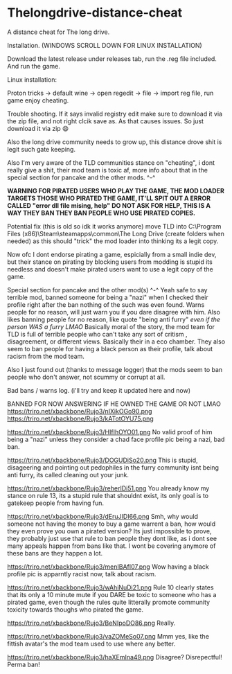 # Thelongdrive-distance-cheat
A distance cheat for The long drive.

Installation. (WINDOWS SCROLL DOWN FOR LINUX INSTALLATION)

Download the latest release under releases tab, run the .reg file included. And run the game.

Linux installation:

Proton tricks -> default wine -> open regedit -> file -> import reg file, run game enjoy cheating.

Trouble shooting.
If it says invalid registry edit make sure to download it via the zip file, and not right clcik save as. As that causes issues. So just download it via zip 😄





Also the long drive community needs to grow up, this distance drove shit is legit such gate keeping.

Also I'm very aware of the TLD communities stance on "cheating", i dont really give a shit, their mod team is toxic af, more info about that in the special section for pancake and the other mods. ^-^



**WARNING FOR PIRATED USERS WHO PLAY THE GAME, THE MOD LOADER TARGETS THOSE WHO PIRATED THE GAME, IT'LL SPIT OUT A ERROR CALLED "error dll file mising, help" DO NOT ASK FOR HELP, THIS IS A WAY THEY BAN THEY BAN PEOPLE WHO USE PIRATED COPIES.**

Potential fix (this is old so idk it works anymore)  move TLD into  C:\Program Files (x86)\Steam\steamapps\common\The Long Drive  (create folders when needed) as this should "trick" the mod loader into thinking its a legit copy.

Now ofc I dont endorse pirating a game, espicially from a small indie dev, but their stance on pirating by blocking users from modding is stupid its needless and doesn't make pirated users want to use a legit copy of the game.


Special section for pancake and the other mod(s) ^-^
Yeah safe to say terrible mod, banned someone for being a "nazi" when I checked their profile right after the ban nothing of the such was even found.
Warns people for no reason, will just warn you if you dare disagree with him. Also likes banning people for no reason, like quote "being anti furry" *even if the person WAS a furry LMAO*
Basically moral of the story, the mod team for TLD is full of terrible people who can't take any sort of critism , disagreement, or different views. Basically their in a eco chamber.
They also seem to ban people for having a black person as their profile, talk about racism from the mod team.

Also I just found out (thanks to message logger) that the mods seem to ban people who don't answer, not scummy or corrupt at all.

Bad bans / warns log. (i'll try and keep it updated here and now)

BANNED FOR NOW ANSWERING IF HE OWNED THE GAME OR NOT LMAO
https://triro.net/xbackbone/Rujo3/nIXikOGo90.png
https://triro.net/xbackbone/Rujo3/kATotOYU75.png

https://triro.net/xbackbone/Rujo3/HIfIhOYO01.png
No valid proof of him being a "nazi" unless they consider a chad face profile pic being a nazi, bad ban.

https://triro.net/xbackbone/Rujo3/DOGUDiSo20.png
This is stupid, disageering and pointing out pedophiles in the furry community isnt being anti furry, its called cleaning out your junk.

https://triro.net/xbackbone/Rujo3/reherIDi51.png
You already know my stance on rule 13, its a stupid rule that shouldnt exist, its only goal is to gatekeep people from having fun.

https://triro.net/xbackbone/Rujo3/dEruJIDI66.png
Smh, why would someone not having the money to buy a game warrent a ban, how would they even prove you own a pirated version? Its just impossible to prove, they probably just use that rule to ban people they dont like, as i dont see many appeals happen from bans like that. I wont be covering anymore of these bans are they happen a lot.

https://triro.net/xbackbone/Rujo3/menIBAfI07.png
Wow having a black profile pic is apparntly racist now, talk about racism.

https://triro.net/xbackbone/Rujo3/wAhiNuDi21.png
Rule 10 clearly states that its only a 10 minute mute if you DARE be toxic to someone who has a pirated game, even though the rules quite litterally promote community toxicity towards thoughs who pirated the game.

https://triro.net/xbackbone/Rujo3/BeNIpoDO86.png
Really.

https://triro.net/xbackbone/Rujo3/vaZOMeSo07.png
Mmm yes, like the fittish avatar's the mod team used to use where any better.

https://triro.net/xbackbone/Rujo3/haXEmIna49.png
Disagree? Disrepectful! Perma ban!


